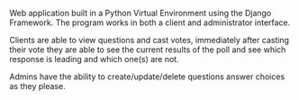 Web application built in a Python Virtual Environment using
the Django Framework. The program works in both a client and 
administrator interface. 

Clients are able to view questions and cast votes,
immediately after casting their vote they are able
to see the current results of the poll and see
which response is leading and which one(s) are not.

Admins have the ability to create/update/delete questions
answer choices as they please.
